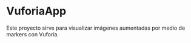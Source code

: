 # VuforiaApp
Este proyecto sirve para visualizar imágenes aumentadas por medio de markers con Vuforia.
